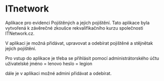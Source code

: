 # ITnetwork

Aplikace pro evidenci Pojištěných a jejich pojištění. Tato aplikace byla vytvořená k závěrečné zkoušce rekvalifikačního kurzu společnosti ITNetwork.cz.

V aplikaci je možná přidávat, upravovat a odebírat pojištěné a stějnětak jejich pojištění.


Pro vstup do aplikace je třeba se přihlásit pomocí administrátorského účtu 
  uživatelské jméno = lenovo
  heslo = legion
 
dále je v aplikaci možné admini přidávat a odebírat.
